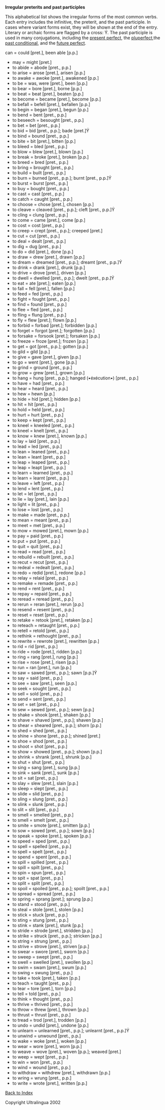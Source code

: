 **Irregular preterits and past participles**

This alphabetical list shows the irregular forms of the most common verbs. Each entry includes the infinitive, the preterit, and the past participle. In cases where variant forms exist, they will be shown at the end of the entry. Literary or archaic forms are flagged by a cross: Ý. The past participle is used in many conjugations, including the [present perfect](https://cns.ef-cdn.com/EtownResources/Grammar/5.html), the [pluperfect](https://cns.ef-cdn.com/EtownResources/Grammar/10.html),the [past conditional](https://cns.ef-cdn.com/EtownResources/Grammar/9.html), and the [future perfect](https://cns.ef-cdn.com/EtownResources/Grammar/20.html).



can = could [pret.], been able [p.p.]        

- may = might [pret.]
- to abide = abode [pret., p.p.]
- to arise = arose [pret.], arisen       [p.p.]
- to awake = awoke [pret.], awakened       [p.p.]
- to be = was, were [pret.], been [p.p.]
- to bear = bore [pret.], borne [p.p.]
- to beat = beat [pret.], beaten [p.p.]
- to become = became [pret.], become       [p.p.]
- to befall = befell [pret.], befallen       [p.p.]
- to begin = began [pret.], begun [p.p.]
- to bend = bent [pret., p.p.]
- to beseech = besought [pret., p.p.]
- to bet = bet [pret., p.p.]
- to bid = bid [pret., p.p.]; bade       [pret.]Ý
- to bind = bound [pret., p.p.]
- to bite = bit [pret.], bitten [p.p.]
- to bleed = bled [pret., p.p.]
- to blow = blew [pret.], blown [p.p.]
- to break = broke [pret.], broken       [p.p.]
- to breed = bred [pret., p.p.]
- to bring = brought [pret., p.p.]
- to build = built [pret., p.p.]
- to burn = burned [pret., p.p.]; burnt [pret.,       p.p.]Ý
- to burst = burst [pret., p.p.]
- to buy = bought [pret., p.p.]
- to cast = cast [pret., p.p.]
- to catch = caught [pret., p.p.]
- to choose = chose [pret.], chosen       [p.p.]
- to cleave = cleaved [pret., p.p.]; cleft       [pret., p.p.]Ý
- to cling = clung [pret., p.p.]
- to come = came [pret.], come [p.p.]
- to cost = cost [pret., p.p.]
- to creep = crept [pret., p.p.]; creeped       [pret.]
- to cut = cut [pret., p.p.]
- to deal = dealt [pret., p.p.]
- to dig = dug [pret., p.p.]
- to do = did [pret.], done [p.p.]
- to draw = drew [pret.], drawn [p.p.]
- to dream = dreamed [pret., p.p.]; dreamt       [pret., p.p.]Ý
- to drink = drank [pret.], drunk [p.p.]
- to drive = drove [pret.], driven       [p.p.]
- to dwell = dwelled [pret., p.p.]; dwelt [pret.,       p.p.]Ý
- to eat = ate [pret.]; eaten [p.p.]
- to fall = fell [pret.], fallen [p.p.]
- to feed = fed [pret., p.p.]
- to fight = fought [pret., p.p.]
- to find = found [pret., p.p.]
- to flee = fled [pret., p.p.]
- to fling = flung [pret., p.p.]
- to fly = flew [pret.]; flown [p.p.]
- to forbid = forbad [pret.]; forbidden       [p.p.]
- to forget = forgot [pret.]; forgotten       [p.p.]
- to forsake = forsook [pret.]; forsaken       [p.p.]
- to freeze = froze [pret.]; frozen       [p.p.]
- to get = got [pret., p.p.]; gotten       [p.p.]
- to gild = gild [p.p.]
- to give = gave [pret.], given [p.p.]
- to go = went [pret.], gone [p.p.]
- to grind = ground [pret., p.p.]
- to grow = grew [pret.], grown [p.p.]
- to hang = hung [pret., p.p.]; hanged       (•éxécution•) [pret.,       p.p.]
- to have = had [pret., p.p.]
- to hear = heard [pret., p.p.]
- to hew = hewn [p.p.]
- to hide = hid [pret.]; hidden [p.p.]
- to hit = hit [pret., p.p.]
- to hold = held [pret., p.p.]
- to hurt = hurt [pret., p.p.]
- to keep = kept [pret., p.p.]
- to kneel = kneeled [pret., p.p.]
- to kneel = knelt [pret., p.p.]
- to know = knew [pret.], known [p.p.]
- to lay = laid [pret., p.p.]
- to lead = led [pret., p.p.]
- to lean = leaned [pret., p.p.]
- to lean = leant [pret., p.p.]
- to leap = leaped [pret., p.p.]
- to leap = leapt [pret., p.p.]
- to learn = learned [pret., p.p.]
- to learn = learnt [pret., p.p.]
- to leave = left [pret., p.p.]
- to lend = lent [pret., p.p.]
- to let = let [pret., p.p.]
- to lie = lay [pret.], lain [p.p.]
- to light = lit [pret., p.p.]
- to lose = lost [pret., p.p.]
- to make = made [pret., p.p.]
- to mean = meant [pret., p.p.]
- to meet = met [pret., p.p.]
- to mow = mowed [pret.], mown [p.p.]
- to pay = paid [pret., p.p.]
- to put = put [pret., p.p.]
- to quit = quit [pret., p.p.]
- to read = read [pret., p.p.]
- to rebuild = rebuilt [pret., p.p.]
- to recut = recut [pret., p.p.]
- to redeal = redealt [pret., p.p.]
- to redo = redid [pret.], redone [p.p.]
- to relay = relaid [pret., p.p.]
- to remake = remade [pret., p.p.]
- to rend = rent [pret., p.p.]
- to repay = repaid [pret., p.p.]
- to reread = reread [pret., p.p.]
- to rerun = reran [pret.], rerun [p.p.]
- to resend = resent [pret., p.p.]
- to reset = reset [pret., p.p.]
- to retake = retook [pret.], retaken       [p.p.]
- to reteach = retaught [pret., p.p.]
- to retell = retold [pret., p.p.]
- to rethink = rethought [pret., p.p.]
- to rewrite = rewrote [pret.], rewritten       [p.p.]
- to rid = rid [pret., p.p.]
- to ride = rode [pret.], ridden [p.p.]
- to ring = rang [pret.], rung [p.p.]
- to rise = rose [pret.], risen [p.p.]
- to run = ran [pret.], run [p.p.]
- to saw = sawed [pret., p.p.]; sawn       [p.p.]Ý
- to say = said [pret., p.p.]
- to see = saw [pret.], seen [p.p.]
- to seek = sought [pret., p.p.]
- to sell = sold [pret., p.p.]
- to send = sent [pret., p.p.]
- to set = set [pret., p.p.]
- to sew = sewed [pret., p.p.]; sewn       [p.p.]
- to shake = shook [pret.], shaken       [p.p.]
- to shave = shaved [pret., p.p.]; shaven       [p.p.]
- to shear = sheared [pret., p.p.]; shorn       [p.p.]
- to shed = shed [pret., p.p.]
- to shine = shone [pret., p.p.]; shined       [pret.]
- to shoe = shod [pret., p.p.]
- to shoot = shot [pret., p.p.]
- to show = showed [pret., p.p.]; shown       [p.p.]
- to shrink = shrank [pret.], shrunk       [p.p.]
- to shut = shut [pret., p.p.]
- to sing = sang [pret.], sung [p.p.]
- to sink = sank [pret.], sunk [p.p.]
- to sit = sat [pret., p.p.]
- to slay = slew [pret.], slain [p.p.]
- to sleep = slept [pret., p.p.]
- to slide = slid [pret., p.p.]
- to sling = slung [pret., p.p.]
- to slink = slunk [pret., p.p.]
- to slit = slit [pret., p.p.]
- to smell = smelled [pret., p.p.]
- to smell = smelt [pret., p.p.]
- to smite = smote [pret.], smitten       [p.p.]
- to sow = sowed [pret., p.p.]; sown       [p.p.]
- to speak = spoke [pret.], spoken       [p.p.]
- to speed = sped [pret., p.p.]
- to spell = spelled [pret., p.p.]
- to spell = spelt [pret., p.p.]
- to spend = spent [pret., p.p.]
- to spill = spilled [pret., p.p.]
- to spill = spilt [pret., p.p.]
- to spin = spun [pret., p.p.]
- to spit = spat [pret., p.p.]
- to split = split [pret., p.p.]
- to spoil = spoiled [pret., p.p.]; spoilt       [pret., p.p.]
- to spread = spread [pret., p.p.]
- to spring = sprang [pret.]; sprung       [p.p.]
- to stand = stood [pret., p.p.]
- to steal = stole [pret.], stolen       [p.p.]
- to stick = stuck [pret., p.p.]
- to sting = stung [pret., p.p.]
- to stink = stank [pret.], stunk [p.p.]
- to stride = strode [pret.], stridden       [p.p.]
- to strike = struck [pret., p.p.]; stricken       [p.p.]
- to string = strung [pret., p.p.]
- to strive = strove [pret.], striven       [p.p.]
- to swear = swore [pret.], sworn [p.p.]
- to sweep = swept [pret., p.p.]
- to swell = swelled [pret.], swollen       [p.p.]
- to swim = swam [pret.], swum [p.p.]
- to swing = swung [pret., p.p.]
- to take = took [pret.], taken [p.p.]
- to teach = taught [pret., p.p.]
- to tear = tore [pret.], torn [p.p.]
- to tell = told [pret., p.p.]
- to think = thought [pret., p.p.]
- to thrive = thrived [pret., p.p.]
- to throw = threw [pret.], thrown       [p.p.]
- to thrust = thrust [pret., p.p.]
- to tread = trod [pret.], trodden       [p.p.]
- to undo = undid [pret.], undone [p.p.]
- to unlearn = unlearned [pret., p.p.]; unlearnt       [pret., p.p.]Ý
- to unwind = unwound [pret., p.p.]
- to wake = woke [pret.], woken [p.p.]
- to wear = wore [pret.], worn [p.p.]
- to weave = wove [pret.], woven [p.p.];       weaved [pret.]
- to weep = wept [pret., p.p.]
- to win = won [pret., p.p.]
- to wind = wound [pret., p.p.]
- to withdraw = withdrew [pret.], withdrawn       [p.p.]
- to wring = wrung [pret., p.p.]
- to write = wrote [pret.], written        [p.p.]



 [Back to Index](https://cns.ef-cdn.com/EtownResources/Grammar/EIndex.html)

Copyright Ultralingua 2002